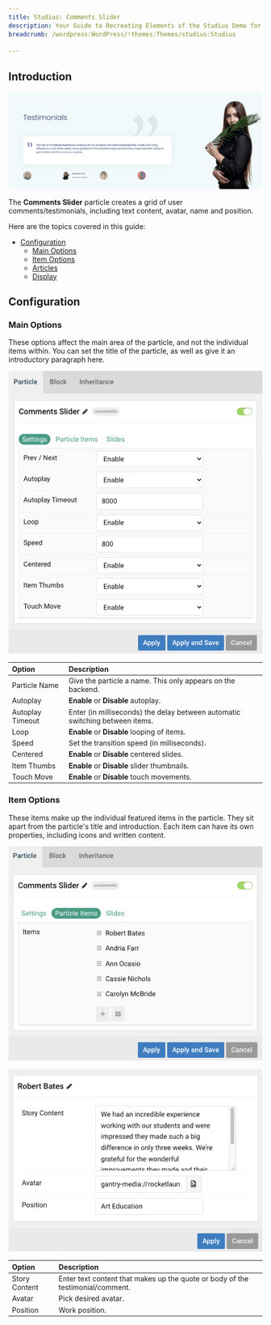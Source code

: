 ```yaml
---
title: Studius: Comments Slider
description: Your Guide to Recreating Elements of the Studius Demo for WordPress
breadcrumb: /wordpress:WordPress/!themes:Themes/studius:Studius

---
```


## Introduction

![](assets/particle_commentsslider1.png)

The **Comments Slider** particle creates a grid of user comments/testimonials, including text content, avatar, name and position.

Here are the topics covered in this guide:

* [Configuration](#configuration)
    - [Main Options](#main-options)
    - [Item Options](#item-options)
    - [Articles](#articles)
    - [Display](#display)

## Configuration

### Main Options 

These options affect the main area of the particle, and not the individual items within. You can set the title of the particle, as well as give it an introductory paragraph here.

![](assets/particle_commentsslider2.png)

| Option        | Description                                                                     |
| :-----        | :-----                                                                          |
| Particle Name | Give the particle a name. This only appears on the backend.                     |
| Autoplay         | **Enable** or **Disable** autoplay.                                                                 |
| Autoplay Timeout | Enter (in milliseconds) the delay between automatic switching between items.                        |
| Loop             | **Enable** or **Disable** looping of items.                                                         |
| Speed            | Set the transition speed (in milliseconds).                                                         |
| Centered              | **Enable** or **Disable** centered slides.                                                                      |
| Item Thumbs           | **Enable** or **Disable** slider thumbnails.                                                                    |
| Touch Move            | **Enable** or **Disable** touch movements.                                                                      |

### Item Options

These items make up the individual featured items in the particle. They sit apart from the particle's title and introduction. Each item can have its own properties, including icons and written content.

![](assets/particle_commentsslider3.png)

![](assets/particle_commentsslider4.png)

| Option              | Description                                                            |
| :-----              | :-----                                                                 |
| Story Content | Enter text content that makes up the quote or body of the testimonial/comment. |
| Avatar               | Pick desired avatar.                                  |
| Position            | Work position.                                    					|


